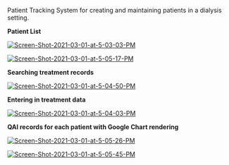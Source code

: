 
Patient Tracking System for creating and maintaining patients in a dialysis setting.

**Patient List**

<a href="https://ibb.co/M564KQL"><img src="https://i.ibb.co/HpdsR3Q/Screen-Shot-2021-03-01-at-5-03-03-PM.png" alt="Screen-Shot-2021-03-01-at-5-03-03-PM" border="0"></a>

<a href="https://ibb.co/h2LrfZD"><img src="https://i.ibb.co/kq5z19Q/Screen-Shot-2021-03-01-at-5-05-17-PM.png" alt="Screen-Shot-2021-03-01-at-5-05-17-PM" border="0"></a>

**Searching treatment records**

<a href="https://ibb.co/99VTBr2"><img src="https://i.ibb.co/ynYyKQ5/Screen-Shot-2021-03-01-at-5-04-50-PM.png" alt="Screen-Shot-2021-03-01-at-5-04-50-PM" border="0"></a>

**Entering in treatment data**

<a href="https://ibb.co/74CXDns"><img src="https://i.ibb.co/16QLNrF/Screen-Shot-2021-03-01-at-5-04-03-PM.png" alt="Screen-Shot-2021-03-01-at-5-04-03-PM" border="0"></a>

**QAI records for each patient with Google Chart rendering**

<a href="https://ibb.co/ZWcxvqQ"><img src="https://i.ibb.co/Pw1gJq2/Screen-Shot-2021-03-01-at-5-05-26-PM.png" alt="Screen-Shot-2021-03-01-at-5-05-26-PM" border="0"></a>

<a href="https://ibb.co/SrL5pTR"><img src="https://i.ibb.co/FVPmtvg/Screen-Shot-2021-03-01-at-5-05-45-PM.png" alt="Screen-Shot-2021-03-01-at-5-05-45-PM" border="0"></a>

